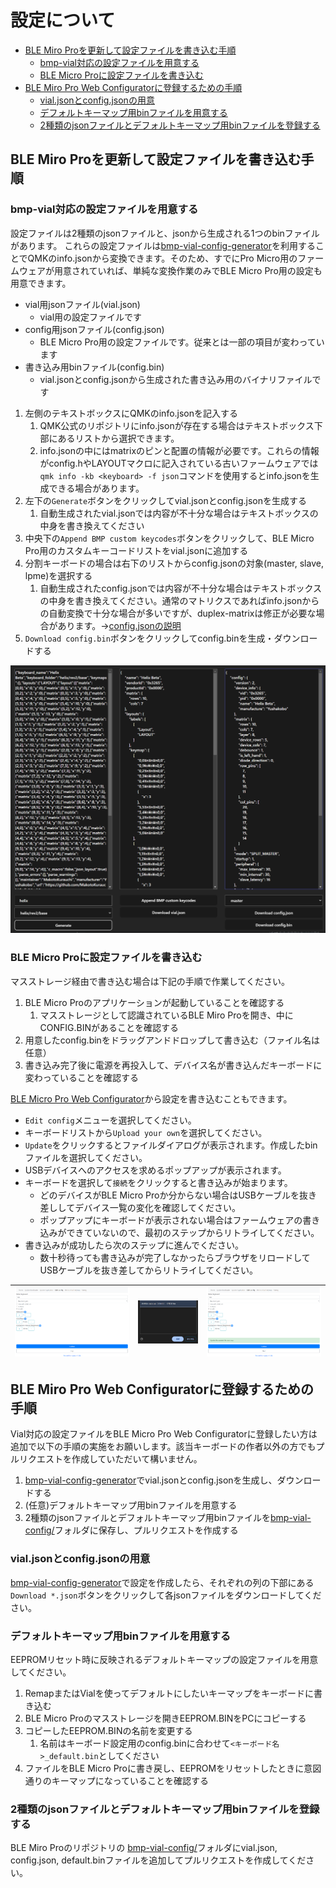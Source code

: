 # 設定について

- [BLE Miro Proを更新して設定ファイルを書き込む手順](#ble-miro-proを更新して設定ファイルを書き込む手順)
  - [bmp-vial対応の設定ファイルを用意する](#bmp-vial対応の設定ファイルを用意する)
  - [BLE Micro Proに設定ファイルを書き込む](#ble-micro-proに設定ファイルを書き込む)
- [BLE Miro Pro Web Configuratorに登録するための手順](#ble-miro-pro-web-configuratorに登録するための手順)
  - [vial.jsonとconfig.jsonの用意](#vialjsonとconfigjsonの用意)
  - [デフォルトキーマップ用binファイルを用意する](#デフォルトキーマップ用binファイルを用意する)
  - [2種類のjsonファイルとデフォルトキーマップ用binファイルを登録する](#2種類のjsonファイルとデフォルトキーマップ用binファイルを登録する)


## BLE Miro Proを更新して設定ファイルを書き込む手順

### bmp-vial対応の設定ファイルを用意する

設定ファイルは2種類のjsonファイルと、jsonから生成される1つのbinファイルがあります。
これらの設定ファイルは[bmp-vial-config-generator](https://sekigon-gonnoc.github.io/bmp-vial-config-generator/)を利用することでQMKのinfo.jsonから変換できます。そのため、すでにPro Micro用のファームウェアが用意されていれば、単純な変換作業のみでBLE Micro Pro用の設定も用意できます。

* vial用jsonファイル(vial.json)
  * vial用の設定ファイルです
* config用jsonファイル(config.json)
  * BLE Micro Pro用の設定ファイルです。従来とは一部の項目が変わっています
* 書き込み用binファイル(config.bin)
  * vial.jsonとconfig.jsonから生成された書き込み用のバイナリファイルです


1. 左側のテキストボックスにQMKのinfo.jsonを記入する
   1. QMK公式のリポジトリにinfo.jsonが存在する場合はテキストボックス下部にあるリストから選択できます。
   1. info.jsonの中にはmatrixのピンと配置の情報が必要です。これらの情報がconfig.hやLAYOUTマクロに記入されている古いファームウェアでは`qmk info -kb <keyboard> -f json`コマンドを使用するとinfo.jsonを生成できる場合があります。
2. 左下の`Generate`ボタンをクリックしてvial.jsonとconfig.jsonを生成する
   1. 自動生成されたvial.jsonでは内容が不十分な場合はテキストボックスの中身を書き換えてください
3. 中央下の`Append BMP custom keycodes`ボタンをクリックして、BLE Micro Pro用のカスタムキーコードリストをvial.jsonに追加する
4. 分割キーボードの場合は右下のリストからconfig.jsonの対象(master, slave, lpme)を選択する
   1. 自動生成されたconfig.jsonでは内容が不十分な場合はテキストボックスの中身を書き換えてください。通常のマトリクスであればinfo.jsonからの自動変換で十分な場合が多いですが、duplex-matrixは修正が必要な場合があります。→[config.jsonの説明](edit_config_file.md)
5. `Download config.bin`ボタンをクリックしてconfig.binを生成・ダウンロードする

![](img/2024-10-12-16-35-16.png)

### BLE Micro Proに設定ファイルを書き込む 

マスストレージ経由で書き込む場合は下記の手順で作業してください。

1. BLE Micro Proのアプリケーションが起動していることを確認する
   1. マスストレージとして認識されているBLE Miro Proを開き、中にCONFIG.BINがあることを確認する
2. 用意したconfig.binをドラッグアンドドロップして書き込む（ファイル名は任意）
3. 書き込み完了後に電源を再投入して、デバイス名が書き込んだキーボードに変わっていることを確認する

[BLE Micro Pro Web Configurator](https://sekigon-gonnoc.github.io/BLE-Micro-Pro-WebConfigurator/)から設定を書き込むこともできます。


* `Edit config`メニューを選択してください。
* キーボードリストから`Upload your own`を選択してください。
* `Update`をクリックするとファイルダイアログが表示されます。作成したbinファイルを選択してください。
* USBデバイスへのアクセスを求めるポップアップが表示されます。
* キーボードを選択して`接続`をクリックすると書き込みが始まります。
  * どのデバイスがBLE Micro Proか分からない場合はUSBケーブルを抜き差ししてデバイス一覧の変化を確認してください。
  * ポップアップにキーボードが表示されない場合はファームウェアの書き込みができていないので、最初のステップからリトライしてください。
* 書き込みが成功したら次のステップに進んでください。
  * 数十秒待っても書き込みが完了しなかったらブラウザをリロードしてUSBケーブルを抜き差してからリトライしてください。

| ![](img/step12.png) | ![](img/popup-2.png) | ![](img/step13.png) |
| ------------------ | -------------------- | ------------------ |


## BLE Miro Pro Web Configuratorに登録するための手順

Vial対応の設定ファイルをBLE Micro Pro Web Configuratorに登録したい方は追加で以下の手順の実施をお願いします。該当キーボードの作者以外の方でもプルリクエストを作成していただいて構いません。

1. [bmp-vial-config-generator](https://sekigon-gonnoc.github.io/bmp-vial-config-generator/)でvial.jsonとconfig.jsonを生成し、ダウンロードする
1. (任意)デフォルトキーマップ用binファイルを用意する
1. 2種類のjsonファイルとデフォルトキーマップ用binファイルを[bmp-vial-config/](https://github.com/sekigon-gonnoc/BLE-Micro-Pro/tree/master/bmp-vial-config)フォルダに保存し、プルリクエストを作成する


### vial.jsonとconfig.jsonの用意

[bmp-vial-config-generator](https://sekigon-gonnoc.github.io/bmp-vial-config-generator/)で設定を作成したら、それぞれの列の下部にある`Download *.json`ボタンをクリックして各jsonファイルをダウンロードしてください。

### デフォルトキーマップ用binファイルを用意する

EEPROMリセット時に反映されるデフォルトキーマップの設定ファイルを用意してください。

1. RemapまたはVialを使ってデフォルトにしたいキーマップをキーボードに書き込む
2. BLE Micro Proのマスストレージを開きEEPROM.BINをPCにコピーする
3. コピーしたEEPROM.BINの名前を変更する
   1. 名前はキーボード設定用のconfig.binに合わせて`<キーボード名>_default.bin`としてください
4. ファイルをBLE Micro Proに書き戻し、EEPROMをリセットしたときに意図通りのキーマップになっていることを確認する

### 2種類のjsonファイルとデフォルトキーマップ用binファイルを登録する

BLE Miro Proのリポジトリの [bmp-vial-config/](https://github.com/sekigon-gonnoc/BLE-Micro-Pro/tree/master/bmp-vial-config)フォルダにvial.json, config.json, default.binファイルを追加してプルリクエストを作成してください。
